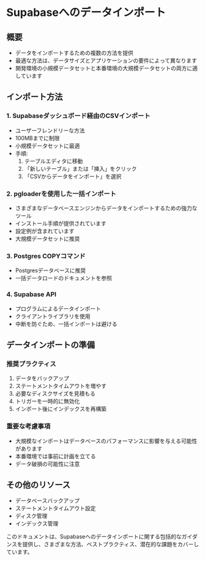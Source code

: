 # Supabaseへのデータインポート

## 概要

- データをインポートするための複数の方法を提供
- 最適な方法は、データサイズとアプリケーションの要件によって異なります
- 開発環境の小規模データセットと本番環境の大規模データセットの両方に適しています

## インポート方法

### 1. Supabaseダッシュボード経由のCSVインポート

- ユーザーフレンドリーな方法
- 100MBまでに制限
- 小規模データセットに最適
- 手順:
  1. テーブルエディタに移動
  2. 「新しいテーブル」または「挿入」をクリック
  3. 「CSVからデータをインポート」を選択

### 2. pgloaderを使用した一括インポート

- さまざまなデータベースエンジンからデータをインポートするための強力なツール
- インストール手順が提供されています
- 設定例が含まれています
- 大規模データセットに推奨

### 3. Postgres COPYコマンド

- Postgresデータベースに推奨
- 一括データロードのドキュメントを参照

### 4. Supabase API

- プログラムによるデータインポート
- クライアントライブラリを使用
- 中断を防ぐため、一括インポートは避ける

## データインポートの準備

### 推奨プラクティス

1. データをバックアップ
2. ステートメントタイムアウトを増やす
3. 必要なディスクサイズを見積もる
4. トリガーを一時的に無効化
5. インポート後にインデックスを再構築

### 重要な考慮事項

- 大規模なインポートはデータベースのパフォーマンスに影響を与える可能性があります
- 本番環境では事前に計画を立てる
- データ破損の可能性に注意

## その他のリソース

- データベースバックアップ
- ステートメントタイムアウト設定
- ディスク管理
- インデックス管理

このドキュメントは、Supabaseへのデータインポートに関する包括的なガイダンスを提供し、さまざまな方法、ベストプラクティス、潜在的な課題をカバーしています。
